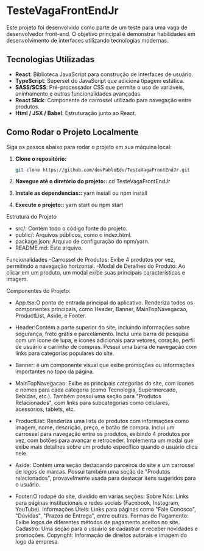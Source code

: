 # TesteVagaFrontEndJr

Este projeto foi desenvolvido como parte de um teste para uma vaga de desenvolvedor front-end. O objetivo principal é demonstrar habilidades em 
desenvolvimento de interfaces utilizando tecnologias modernas.

## Tecnologias Utilizadas

- **React**: Biblioteca JavaScript para construção de interfaces de usuário.
- **TypeScript**: Superset do JavaScript que adiciona tipagem estática.
- **SASS/SCSS**: Pré-processador CSS que permite o uso de variáveis, aninhamento e outras funcionalidades avançadas.
- **React Slick**: Componente de carrossel utilizado para navegação entre produtos.
- **Html / JSX / Babel**: Estruturação junto ao React.

## Como Rodar o Projeto Localmente

Siga os passos abaixo para rodar o projeto em sua máquina local:

1. **Clone o repositório:**

   ```bash
   git clone https://github.com/devPabloEdu/TesteVagaFrontEndJr.git
2. **Navegue até o diretório do projeto::**
   cd TesteVagaFrontEndJr
   
3. **Instale as dependencias::**
   yarn install ou npm install
   
4. **Execute o projeto::**
   yarn start ou npm start

Estrutura do Projeto
- src/: Contém todo o código fonte do projeto.
- public/: Arquivos públicos, como o index.html.
- package.json: Arquivo de configuração do npm/yarn.
- README.md: Este arquivo.

Funcionalidades
-Carrossel de Produtos: Exibe 4 produtos por vez, permitindo a navegação horizontal.
-Modal de Detalhes do Produto: Ao clicar em um produto, um modal exibe suas principais características e imagem.

Componentes do Projeto:

- App.tsx:O ponto de entrada principal do aplicativo. Renderiza todos os componentes principais, como Header, Banner, MainTopNavegacao, ProductList, Aside, e Footer.

- Header:Contém a parte superior do site, incluindo informações sobre segurança, frete grátis e parcelamento.
Inclui uma barra de pesquisa com um ícone de lupa, e ícones adicionais para vetores, coração, perfil de usuário e carrinho de compras.
Possui uma barra de navegação com links para categorias populares do site.

- Banner: é um componente visual que exibe promoções ou informações importantes no topo da página.

- MainTopNavegacao: Exibe as principais categorias do site, com ícones e nomes para cada categoria (como Tecnologia, Supermercado, Bebidas, etc.).
Também possui uma seção para "Produtos Relacionados", com links para subcategorias como celulares, acessórios, tablets, etc.

- ProductList: Renderiza uma lista de produtos com informações como imagem, nome, descrição, preço, e botão de compra.
Inclui um carrossel para navegação entre os produtos, exibindo 4 produtos por vez, com botões para avançar e retroceder.
Implementa um modal que exibe mais detalhes sobre um produto específico quando o usuário clica nele.

- Aside: Contém uma seção destacando parceiros do site e um carrossel de logos de marcas.
Possui também uma seção de "Produtos relacionados", provavelmente usada para destacar itens sugeridos para o usuário.

- Footer:O rodapé do site, dividido em várias seções:
Sobre Nós: Links para páginas institucionais e redes sociais (Facebook, Instagram, YouTube).
Informações Úteis: Links para páginas como "Fale Conosco", "Dúvidas", "Prazos de Entrega", entre outras.
Formas de Pagamento: Exibe logos de diferentes métodos de pagamento aceitos no site.
Cadastro: Uma seção para o usuário se cadastrar e receber novidades e promoções.
Copyright: Informação de direitos autorais e imagem do logo da empresa.
